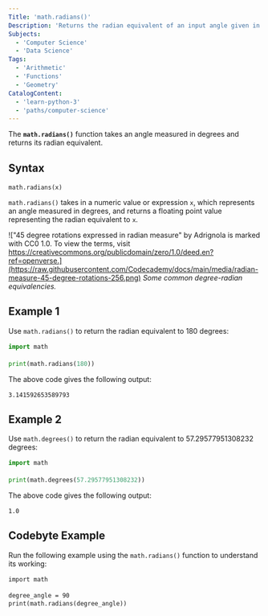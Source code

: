 ```yaml
---
Title: 'math.radians()'
Description: 'Returns the radian equivalent of an input angle given in degrees.'
Subjects:
  - 'Computer Science'
  - 'Data Science'
Tags:
  - 'Arithmetic'
  - 'Functions'
  - 'Geometry'
CatalogContent:
  - 'learn-python-3'
  - 'paths/computer-science'
---
```


The **`math.radians()`** function takes an angle measured in degrees and returns its radian equivalent.

## Syntax

```pseudo
math.radians(x)
```

`math.radians()` takes in a numeric value or expression `x`, which represents an angle measured in degrees, and returns a floating point value representing the radian equivalent to `x`.

!["45 degree rotations expressed in radian measure" by Adrignola is marked with CC0 1.0. To view the terms, visit https://creativecommons.org/publicdomain/zero/1.0/deed.en?ref=openverse.](https://raw.githubusercontent.com/Codecademy/docs/main/media/radian-measure-45-degree-rotations-256.png)
_Some common degree-radian equivalencies._

## Example 1

Use `math.radians()` to return the radian equivalent to 180 degrees:

```py
import math

print(math.radians(180))
```

The above code gives the following output:

```shell
3.141592653589793
```

## Example 2

Use `math.degrees()` to return the radian equivalent to 57.29577951308232 degrees:

```py
import math

print(math.degrees(57.29577951308232))
```

The above code gives the following output:

```shell
1.0
```

## Codebyte Example

Run the following example using the `math.radians()` function to understand its working:

```codebyte/python
import math

degree_angle = 90
print(math.radians(degree_angle))
```
